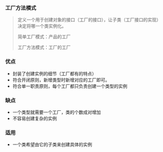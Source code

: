 ### 工厂方法模式
> 定义一个用于创建对象的接口（工厂的接口），让子类（工厂接口的实现）决定将哪一个类实例化。
>
> 简单工厂模式：产品的工厂
>
> 工厂方法模式：工厂的工厂

### 优点

* 封装了创建实例的细节（工厂都有的特点）
* 符合开闭原则，新增类型时新增对应的工厂即可。
* 符合单一职责原则，每个工厂都只负责创建一个类型的实例

### 缺点

* 一个类型就需要一个工厂，类的个数成对增加
* 不容易创建复杂的实例

### 适用

* 一个类希望由它的子类来创建具体的实例

